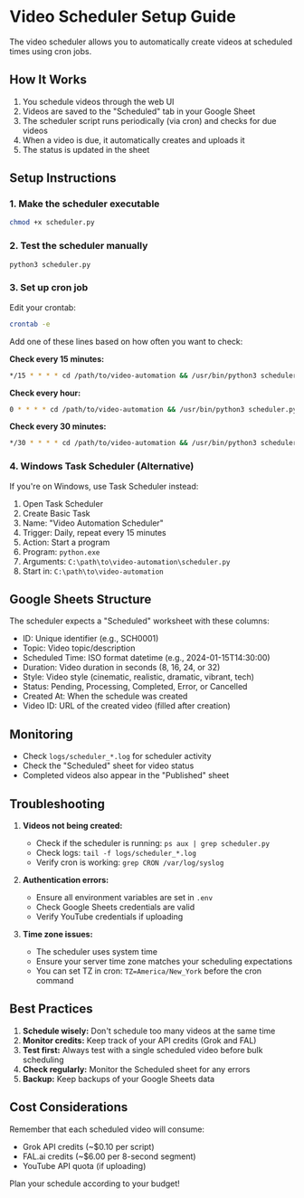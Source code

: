 # Video Scheduler Setup Guide

The video scheduler allows you to automatically create videos at scheduled times using cron jobs.

## How It Works

1. You schedule videos through the web UI
2. Videos are saved to the "Scheduled" tab in your Google Sheet
3. The scheduler script runs periodically (via cron) and checks for due videos
4. When a video is due, it automatically creates and uploads it
5. The status is updated in the sheet

## Setup Instructions

### 1. Make the scheduler executable
```bash
chmod +x scheduler.py
```

### 2. Test the scheduler manually
```bash
python3 scheduler.py
```

### 3. Set up cron job

Edit your crontab:
```bash
crontab -e
```

Add one of these lines based on how often you want to check:

**Check every 15 minutes:**
```bash
*/15 * * * * cd /path/to/video-automation && /usr/bin/python3 scheduler.py >> logs/cron.log 2>&1
```

**Check every hour:**
```bash
0 * * * * cd /path/to/video-automation && /usr/bin/python3 scheduler.py >> logs/cron.log 2>&1
```

**Check every 30 minutes:**
```bash
*/30 * * * * cd /path/to/video-automation && /usr/bin/python3 scheduler.py >> logs/cron.log 2>&1
```

### 4. Windows Task Scheduler (Alternative)

If you're on Windows, use Task Scheduler instead:

1. Open Task Scheduler
2. Create Basic Task
3. Name: "Video Automation Scheduler"
4. Trigger: Daily, repeat every 15 minutes
5. Action: Start a program
6. Program: `python.exe`
7. Arguments: `C:\path\to\video-automation\scheduler.py`
8. Start in: `C:\path\to\video-automation`

## Google Sheets Structure

The scheduler expects a "Scheduled" worksheet with these columns:
- ID: Unique identifier (e.g., SCH0001)
- Topic: Video topic/description
- Scheduled Time: ISO format datetime (e.g., 2024-01-15T14:30:00)
- Duration: Video duration in seconds (8, 16, 24, or 32)
- Style: Video style (cinematic, realistic, dramatic, vibrant, tech)
- Status: Pending, Processing, Completed, Error, or Cancelled
- Created At: When the schedule was created
- Video ID: URL of the created video (filled after creation)

## Monitoring

- Check `logs/scheduler_*.log` for scheduler activity
- Check the "Scheduled" sheet for video status
- Completed videos also appear in the "Published" sheet

## Troubleshooting

1. **Videos not being created:**
   - Check if the scheduler is running: `ps aux | grep scheduler.py`
   - Check logs: `tail -f logs/scheduler_*.log`
   - Verify cron is working: `grep CRON /var/log/syslog`

2. **Authentication errors:**
   - Ensure all environment variables are set in `.env`
   - Check Google Sheets credentials are valid
   - Verify YouTube credentials if uploading

3. **Time zone issues:**
   - The scheduler uses system time
   - Ensure your server time zone matches your scheduling expectations
   - You can set TZ in cron: `TZ=America/New_York` before the cron command

## Best Practices

1. **Schedule wisely:** Don't schedule too many videos at the same time
2. **Monitor credits:** Keep track of your API credits (Grok and FAL)
3. **Test first:** Always test with a single scheduled video before bulk scheduling
4. **Check regularly:** Monitor the Scheduled sheet for any errors
5. **Backup:** Keep backups of your Google Sheets data

## Cost Considerations

Remember that each scheduled video will consume:
- Grok API credits (~$0.10 per script)
- FAL.ai credits (~$6.00 per 8-second segment)
- YouTube API quota (if uploading)

Plan your schedule according to your budget!